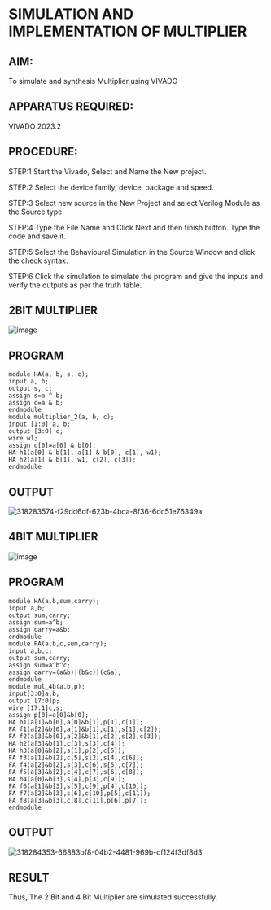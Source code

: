 # SIMULATION AND IMPLEMENTATION OF MULTIPLIER

## AIM: 
To simulate and synthesis Multiplier using VIVADO

## APPARATUS REQUIRED:
VIVADO 2023.2

## PROCEDURE:
 STEP:1 Start the Vivado, Select and Name the New project.
 
 STEP:2 Select the device family, device, package and speed. 
 
 STEP:3 Select new source in the New Project and select Verilog Module as the Source type.
 
 STEP:4 Type the File Name and Click Next and then finish button. Type the code and save it.
 
 STEP:5 Select the Behavioural Simulation in the Source Window and click the check syntax.
 
 STEP:6 Click the simulation to simulate the program and give the inputs and verify the outputs as per the truth table.

 ## 2BIT MULTIPLIER
 ![image](https://github.com/Sricharumathy/VLSI-LAB-EXP-3/assets/159044760/2701f33f-3d58-49f1-8071-9a1118ff2bf2)

 ## PROGRAM
 ```
module HA(a, b, s, c);
input a, b;
output s, c;
assign s=a ^ b;
assign c=a & b;
endmodule
module multiplier_2(a, b, c);
input [1:0] a, b;
output [3:0] c;
wire w1;
assign c[0]=a[0] & b[0];
HA h1(a[0] & b[1], a[1] & b[0], c[1], w1);
HA h2(a[1] & b[1], w1, c[2], c[3]);
endmodule
```

## OUTPUT
![318283574-f29dd6df-623b-4bca-8f36-6dc51e76349a](https://github.com/Sricharumathy/VLSI-LAB-EXP-3/assets/159044760/6f0ad691-6d13-466b-8ef8-ebf1dbe95e6d)

## 4BIT MULTIPLIER
![image](https://github.com/Sricharumathy/VLSI-LAB-EXP-3/assets/159044760/7173de17-0ddf-4593-b9a8-726d785f7e9c)

## PROGRAM
```
module HA(a,b,sum,carry);
input a,b;
output sum,carry;
assign sum=a^b;
assign carry=a&b;
endmodule
module FA(a,b,c,sum,carry);
input a,b,c;
output sum,carry;
assign sum=a^b^c;
assign carry=(a&b)|(b&c)|(c&a);
endmodule
module mul_4b(a,b,p);
input[3:0]a,b;
output [7:0]p;
wire [17:1]c,s;
assign p[0]=a[0]&b[0];
HA h1(a[1]&b[0],a[0]&b[1],p[1],c[1]);
FA f1(a[2]&b[0],a[1]&b[1],c[1],s[1],c[2]);
FA f2(a[3]&b[0],a[2]&b[1],c[2],s[2],c[3]);
HA h2(a[3]&b[1],c[3],s[3],c[4]);
HA h3(a[0]&b[2],s[1],p[2],c[5]);
FA f3(a[1]&b[2],c[5],s[2],s[4],c[6]);
FA f4(a[2]&b[2],s[3],c[6],s[5],c[7]);
FA f5(a[3]&b[2],c[4],c[7],s[6],c[8]);
HA h4(a[0]&b[3],s[4],p[3],c[9]);
FA f6(a[1]&b[3],s[5],c[9],p[4],c[10]);
FA f7(a[2]&b[3],s[6],c[10],p[5],c[11]);
FA f8(a[3]&b[3],c[8],c[11],p[6],p[7]); 
endmodule
```

## OUTPUT
![318284353-66883bf8-04b2-4481-969b-cf124f3df8d3](https://github.com/Sricharumathy/VLSI-LAB-EXP-3/assets/159044760/78bd4beb-5cdc-4d4a-bd43-d26fac2c678d)

## RESULT
Thus, The 2 Bit and 4 Bit Multiplier are simulated successfully.



